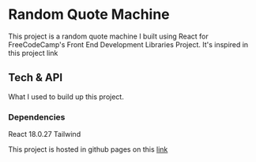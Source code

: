 # Random Quote Machine
This project is a random quote machine I built using React for FreeCodeCamp's Front End Development Libraries Project. It's inspired in this project link

## Tech & API
What I used to build up this project.

### Dependencies
React 18.0.27
Tailwind

This project is hosted in github pages on this [link](https://j0t4ku.github.io/react-calculator/)